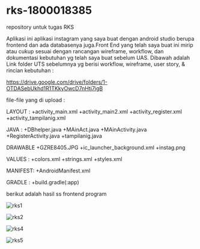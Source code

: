 # rks-1800018385
repository untuk tugas RKS

Aplikasi ini aplikasi instagram yang saya buat dengan android studio berupa frontend dan ada databasenya juga.Front End yang telah saya buat ini mirip atau cukup sesuai dengan rancangan wireframe, workflow, dan dokumentasi kebutuhan yg telah saya buat sebelum UAS. Dibawah adalah Link folder UTS sebelumnya yg berisi workflow, wireframe, user story, & rincian kebutuhan :

https://drive.google.com/drive/folders/1-OTDASebUkhd1R1TKkyOwcD7nHtj7igB


file-file yang di upload :

LAYOUT :
+activity_main.xml
+activity_main2.xml
+activity_register.xml
+activity_tampilanig.xml

JAVA :
+DBhelper.java
+MAinAct.java
+MAinActivity.java
+RegisterActivity.java
+tampilanig.java

DRAWABLE
+GZRE8405.JPG
+ic_launcher_background.xml
+instag.png

VALUES :
+colors.xml
+strings.xml
+styles.xml

MANIFEST:
+AndroidManifest.xml

GRADLE :
+build.gradle(:app)

berikut adalah hasil ss frontend program

![rks1](https://user-images.githubusercontent.com/48514779/106565618-adf9e280-6561-11eb-8d57-730438f62241.png)

![rks2](https://user-images.githubusercontent.com/48514779/106565626-b05c3c80-6561-11eb-9571-95e159beea7c.png)

![rks4](https://user-images.githubusercontent.com/48514779/106565635-b3572d00-6561-11eb-9eff-d6ddf3671cae.png)

![rks5](https://user-images.githubusercontent.com/48514779/106565645-b6521d80-6561-11eb-83d1-f9c1a90a09e7.png)


